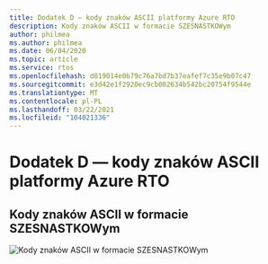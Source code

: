 ```yaml
---
title: Dodatek D — kody znaków ASCII platformy Azure RTO
description: Kody znaków ASCII w formacie SZESNASTKOWym
author: philmea
ms.author: philmea
ms.date: 06/04/2020
ms.topic: article
ms.service: rtos
ms.openlocfilehash: d819014e0b79c76a7bd7b37eafef7c35e9b07c47
ms.sourcegitcommit: e3d42e1f2920ec9cb002634b542bc20754f9544e
ms.translationtype: MT
ms.contentlocale: pl-PL
ms.lasthandoff: 03/22/2021
ms.locfileid: "104821336"
---
```

# <a name="appendix-d---azure-rtos-ascii-character-codes"></a>Dodatek D — kody znaków ASCII platformy Azure RTO

## <a name="ascii-character-codes-in-hex"></a>Kody znaków ASCII w formacie SZESNASTKOWym

![Kody znaków ASCII w formacie SZESNASTKOWym](media/image12.png)